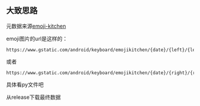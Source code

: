 ## 大致思路

元数据来源[emoji-kitchen](https://github.com/xsalazar/emoji-kitchen)

emoji图片的url是这样的：

```
https://www.gstatic.com/android/keyboard/emojikitchen/{date}/{left}/{left}_{right}.png
```

或者

```
https://www.gstatic.com/android/keyboard/emojikitchen/{date}/{right}/{right}_{left}.png
```

具体看py文件吧

从release下载最终数据
